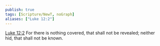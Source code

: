 ```yaml
---
publish: true
tags: [Scripture/NewT, noGraph]
aliases: ["Luke 12:2"]
---
```

[Luke 12:2](https://churchofjesuschrist.org/study/scriptures/nt/luke/12?lang=eng&id=p2#p2) For there is nothing covered, that shall not be revealed; neither hid, that shall not be known.
